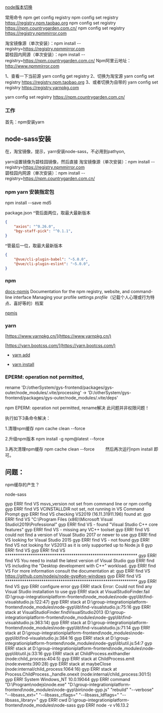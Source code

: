 
[node版本切换](../../NodeJs/nvm/nvm-node.md)

常用命令
npm get config registry
npm config set registry https://registry.npm.taobao.org
npm config set registry https://npm.countrygarden.com.cn/
npm config  set registry  https://registry.npmmirror.com


淘宝镜像源（单次安装）：npm install --registry=https://registry.npmmirror.com     
碧桂园内网源（单次安装）：npm install --registry=https://npm.countrygarden.com.cn/
Npm阿里云地址：http://www.npmmirror.com

1、查看一下当前源
yarn config get registry
2、切换为淘宝源
yarn config set registry https://registry.npm.taobao.org
3、或者切换为自带的
yarn config set registry https://registry.yarnpkg.com

yarn config set registry https://npm.countrygarden.com.cn/


### 工作
首先：npm安装yarn
## node-sass安装
在，淘宝镜像，提示，yarn安装node-sass，不必用到pathyon,

yarn设置镜像为碧桂园镜像，然后直接
淘宝镜像源（单次安装）：npm install --registry=https://registry.npmmirror.com     
碧桂园内网源（单次安装）：npm install --registry=https://npm.countrygarden.com.cn/

### npm yarn 安装指定包
npm install --save md5

package.json
^管后面两位，取最大最新版本
```json
{
	"axios": "^0.26.0",
	"bgy-staff-pick": "^0.1.1",
}
```
^管最后一位，取最大最新版本
```json
{
	"@vue/cli-plugin-babel": "~5.0.0",
	"@vue/cli-plugin-eslint": "~5.0.0",
}
```

### npm
[docs-npmjs](https://docs.npmjs.com/)
Documentation for the npm registry, website, and command-line interface
Managing your profile settings
*profile*（记载个人心理或行为特点、喜好等的）档案

[npmjs](https://www.npmjs.cn/)

### yarn

[https://www.yarnpkg.cn/](https://www.yarnpkg.cn/)

[https://yarn.bootcss.com/](https://yarn.bootcss.com/)

- [yarn add](https://www.yarnpkg.cn/cli/add)

- [yarn install](https://www.yarnpkg.cn/cli/install)

### EPERM: operation not permitted, 
rename 'D:/otherSystem/gys-frontend/packages/gys-outer/node_modules/.vite/processing' -> 'D:/otherSystem/gys-frontend/packages/gys-outer/node_modules/.vite/deps'

npm EPERM: operation not permitted, rename解决
此问题并非权限问题！

执行如下3条命令解决：

1.清理npm缓存
npm cache clean --force

2.升级npm版本
npm install -g npm@latest --force

3.再次清理npm缓存
npm cache clean --force
　　
然后再次运行npm install 即可。


## 问题：
npm缓存的产生？





node-sass

gyp ERR! find VS msvs_version not set from command line or npm config
gyp ERR! find VS VCINSTALLDIR not set, not running in VS Command Prompt
gyp ERR! find VS checking VS2019 (16.11.31911.196) found at:
gyp ERR! find VS "C:\Program Files (x86)\Microsoft Visual Studio\2019\Professional"
gyp ERR! find VS - found "Visual Studio C++ core features"
gyp ERR! find VS - missing any VC++ toolset
gyp ERR! find VS could not find a version of Visual Studio 2017 or newer to use
gyp ERR! find VS looking for Visual Studio 2015
gyp ERR! find VS - not found
gyp ERR! find VS not looking for VS2013 as it is only supported up to Node.js 8
gyp ERR! find VS
gyp ERR! find VS **************************************************************
gyp ERR! find VS You need to install the latest version of Visual Studio
gyp ERR! find VS including the "Desktop development with C++" workload.
gyp ERR! find VS For more information consult the documentation at:
gyp ERR! find VS https://github.com/nodejs/node-gyp#on-windows
gyp ERR! find VS **************************************************************
gyp ERR! find VS
gyp ERR! configure error
gyp ERR! stack Error: Could not find any Visual Studio installation to use
gyp ERR! stack     at VisualStudioFinder.fail (D:\group-integrationiplatform-frontend\node_modules\node-gyp\lib\find-visualstudio.js:122:47)
gyp ERR! stack     at D:\group-integrationiplatform-frontend\node_modules\node-gyp\lib\find-visualstudio.js:75:16
gyp ERR! stack     at VisualStudioFinder.findVisualStudio2013 (D:\group-integrationiplatform-frontend\node_modules\node-gyp\lib\find-visualstudio.js:363:14)
gyp ERR! stack     at D:\group-integrationiplatform-frontend\node_modules\node-gyp\lib\find-visualstudio.js:71:14
gyp ERR! stack     at D:\group-integrationiplatform-frontend\node_modules\node-gyp\lib\find-visualstudio.js:384:16
gyp ERR! stack     at D:\group-integrationiplatform-frontend\node_modules\node-gyp\lib\util.js:54:7
gyp ERR! stack     at D:\group-integrationiplatform-frontend\node_modules\node-gyp\lib\util.js:33:16
gyp ERR! stack     at ChildProcess.exithandler (node:child_process:404:5)
gyp ERR! stack     at ChildProcess.emit (node:events:390:28)
gyp ERR! stack     at maybeClose (node:internal/child_process:1064:16)
gyp ERR! stack     at Process.ChildProcess._handle.onexit (node:internal/child_process:301:5)
gyp ERR! System Windows_NT 10.0.19044
gyp ERR! command "D:\\Program\\nodejs\\node.exe" "D:\\group-integrationiplatform-frontend\\node_modules\\node-gyp\\bin\\node-gyp.js" "rebuild" "--verbose" "--libsass_ext=" "--libsass_cflags=" "--libsass_ldflags=" "--libsass_library="
gyp ERR! cwd D:\group-integrationiplatform-frontend\node_modules\node-sass
gyp ERR! node -v v16.13.2
